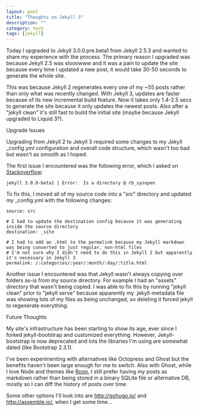 ```yaml
---
layout: post
title: "Thoughts on Jekyll 3"
description: ""
category: tech
tags: [jekyll]
---
```



Today I upgraded to Jekyll 3.0.0.pre.beta1 from Jekyll 2.5.3 and wanted to share my experience with the process.
The primary reason I upgraded was because Jekyll 2.5 was slooowww and it was a pain to update the site because
every time I updated a new post, it would take 30-50 seconds to generate the whole site.

This was because Jekyll 2 regenerates every one of my ~55 posts rather than only what was recently changed.
With Jekyll 3, updates are faster because of its new incremental build feature. Now it takes only 1.4-2.5
secs to generate the site because it only updates the newest posts. Also after a "jekyll clean" it's still
fast to build the initial site (maybe because Jekyll upgraded to Liquid 3?).

<div class="mSpotlight">Upgrade Issues</div>

Upgrading from Jekyll 2 to Jekyll 3 required some changes to my Jekyll _config.yml configuration and overall
code structure, which wasn't too bad but wasn't as smooth as I hoped.

The first issue I encountered was the following error, which I asked on
[Stackoverflow](http://stackoverflow.com/questions/28554733/jekyll-3-0-0-beta-error-is-a-directory-rb-sysopen):

<pre class="prettyprint"><code>jekyll 3.0.0-beta1 | Error:  Is a directory @ rb_sysopen</code></pre>

To fix this, I moved all of my source code into a "src" directory and updated my _config.yml with the following changes:

<pre class="prettyprint"><code>source: src

# I had to update the destination config because it was generating inside the source directory
destination: _site

# I had to add an .html to the permalink because my Jekyll markdown was being converted to just regular, non-html files
# I'm not sure why I didn't need to do this in Jekyll 2 but apparently it's necessary in Jekyll 3
permalink: /:categories/:year/:month/:day/:title.html</code></pre>

Another issue I encountered was that Jekyll wasn't always copying over folders as-is from my source directory. For
example I had an "assets" directory that wasn't being copied. I was able to fix this by running "jekyll clean"
prior to "jekyll serve" because apparently my .jekyll-metadata file was showing lots of my files as being unchanged,
so deleting it forced jekyll to regenerate everything.

<div class="mSpotlight">Future Thoughts</div>

My site's infrastructure has been starting to show its age, ever since I forked jekyll-bootstrap and customized
everything. However, Jekyll-bootstrap is now deprecated and lots the libraries I'm using are somewhat dated (like
Bootstrap 2.3.1).

I've been experimenting with alternatives like Octopress and Ghost but the benefits haven't been large enough for
me to switch. Also with Ghost, while I love Node and themes like [Roon](https://github.com/TryGhost/Roon), I still
prefer having my posts as markdown rather than being stored in a binary SQLite file or alternative DB, mostly so
I can diff the history of posts over time.

Some other options I'll look into are http://gohugo.io/ and http://assemble.io/, when I get some time...